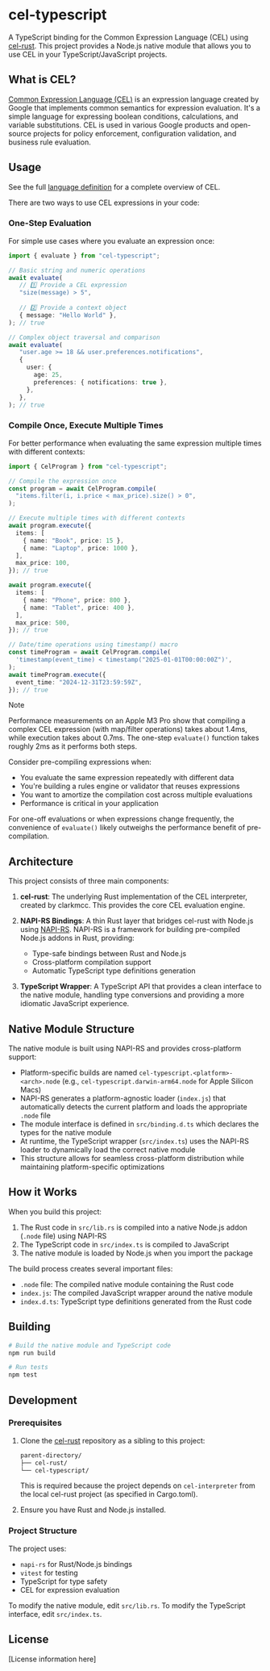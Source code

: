 # cel-typescript

A TypeScript binding for the Common Expression Language (CEL) using
[cel-rust](https://github.com/clarkmcc/cel-rust). This project provides a
Node.js native module that allows you to use CEL in your TypeScript/JavaScript
projects.

## What is CEL?

[Common Expression Language (CEL)](https://github.com/google/cel-spec) is an
expression language created by Google that implements common semantics for
expression evaluation. It's a simple language for expressing boolean conditions,
calculations, and variable substitutions. CEL is used in various Google products
and open-source projects for policy enforcement, configuration validation, and
business rule evaluation.

## Usage

See the full [language definition][lang-def] for a complete overview of CEL.

[lang-def]: https://github.com/google/cel-spec/blob/master/doc/langdef.md

There are two ways to use CEL expressions in your code:

### One-Step Evaluation

For simple use cases where you evaluate an expression once:

```typescript
import { evaluate } from "cel-typescript";

// Basic string and numeric operations
await evaluate(
   // 1️⃣ Provide a CEL expression
   "size(message) > 5",
   
   // 2️⃣ Provide a context object
   { message: "Hello World" },
); // true

// Complex object traversal and comparison
await evaluate(
   "user.age >= 18 && user.preferences.notifications",
   {
     user: {
       age: 25,
       preferences: { notifications: true },
     },
   },
); // true
```

### Compile Once, Execute Multiple Times

For better performance when evaluating the same expression multiple times with
different contexts:

```typescript
import { CelProgram } from "cel-typescript";

// Compile the expression once
const program = await CelProgram.compile(
  "items.filter(i, i.price < max_price).size() > 0",
);

// Execute multiple times with different contexts
await program.execute({
  items: [
    { name: "Book", price: 15 },
    { name: "Laptop", price: 1000 },
  ],
  max_price: 100,
}); // true

await program.execute({
  items: [
    { name: "Phone", price: 800 },
    { name: "Tablet", price: 400 },
  ],
  max_price: 500,
}); // true

// Date/time operations using timestamp() macro
const timeProgram = await CelProgram.compile(
  'timestamp(event_time) < timestamp("2025-01-01T00:00:00Z")',
);
await timeProgram.execute({
  event_time: "2024-12-31T23:59:59Z",
}); // true
```

> [!NOTE]
>
> Performance measurements on an Apple M3 Pro show that compiling a complex CEL
> expression (with map/filter operations) takes about 1.4ms, while execution
> takes about 0.7ms. The one-step `evaluate()` function takes roughly 2ms as it
> performs both steps.
>
> Consider pre-compiling expressions when:
>
> - You evaluate the same expression repeatedly with different data
> - You're building a rules engine or validator that reuses expressions
> - You want to amortize the compilation cost across multiple evaluations
> - Performance is critical in your application
>
> For one-off evaluations or when expressions change frequently, the convenience
> of `evaluate()` likely outweighs the performance benefit of pre-compilation.

## Architecture

This project consists of three main components:

1. **cel-rust**: The underlying Rust implementation of the CEL interpreter,
   created by clarkmcc. This provides the core CEL evaluation engine.

2. **NAPI-RS Bindings**: A thin Rust layer that bridges cel-rust with Node.js
   using [NAPI-RS](https://napi.rs/). NAPI-RS is a framework for building
   pre-compiled Node.js addons in Rust, providing:

   - Type-safe bindings between Rust and Node.js
   - Cross-platform compilation support
   - Automatic TypeScript type definitions generation

3. **TypeScript Wrapper**: A TypeScript API that provides a clean interface to
   the native module, handling type conversions and providing a more idiomatic
   JavaScript experience.

## Native Module Structure

The native module is built using NAPI-RS and provides cross-platform support:

- Platform-specific builds are named `cel-typescript.<platform>-<arch>.node`
  (e.g., `cel-typescript.darwin-arm64.node` for Apple Silicon Macs)
- NAPI-RS generates a platform-agnostic loader (`index.js`) that automatically
  detects the current platform and loads the appropriate `.node` file
- The module interface is defined in `src/binding.d.ts` which declares the types
  for the native module
- At runtime, the TypeScript wrapper (`src/index.ts`) uses the NAPI-RS loader to
  dynamically load the correct native module
- This structure allows for seamless cross-platform distribution while
  maintaining platform-specific optimizations

## How it Works

When you build this project:

1. The Rust code in `src/lib.rs` is compiled into a native Node.js addon
   (`.node` file) using NAPI-RS
2. The TypeScript code in `src/index.ts` is compiled to JavaScript
3. The native module is loaded by Node.js when you import the package

The build process creates several important files:

- `.node` file: The compiled native module containing the Rust code
- `index.js`: The compiled JavaScript wrapper around the native module
- `index.d.ts`: TypeScript type definitions generated from the Rust code

## Building

```bash
# Build the native module and TypeScript code
npm run build

# Run tests
npm test
```

## Development

### Prerequisites

1. Clone the [cel-rust](https://github.com/clarkmcc/cel-rust) repository as a
   sibling to this project:

   ```bash
   parent-directory/
   ├── cel-rust/
   └── cel-typescript/
   ```

   This is required because the project depends on `cel-interpreter` from the
   local cel-rust project (as specified in Cargo.toml).

2. Ensure you have Rust and Node.js installed.

### Project Structure

The project uses:

- `napi-rs` for Rust/Node.js bindings
- `vitest` for testing
- TypeScript for type safety
- CEL for expression evaluation

To modify the native module, edit `src/lib.rs`. To modify the TypeScript
interface, edit `src/index.ts`.

## License

[License information here]

